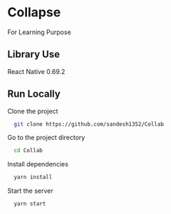 
# Collapse

For Learning Purpose 


## Library Use
React Native 0.69.2 


## Run Locally

Clone the project

```bash
  git clone https://github.com/sandesh1352/Collab
```

Go to the project directory

```bash
  cd Collab
```

Install dependencies

```bash
  yarn install
```

Start the server

```bash
  yarn start
```

